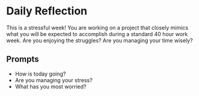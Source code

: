 # Daily Reflection
This is a stressful week! You are working on a project that closely mimics what you will be expected to accomplish during a standard 40 hour work week. Are you enjoying the struggles? Are you managing your time wisely? 

## Prompts
- How is today going? 
- Are you managing your stress?
- What has you most worried?